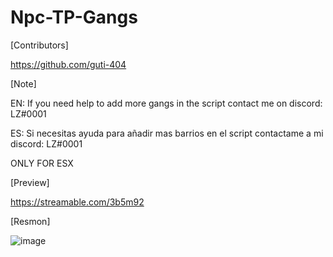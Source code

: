 # Npc-TP-Gangs

[Contributors]

https://github.com/guti-404

[Note]

EN: If you need help to add more gangs in the script contact me on discord: LZ#0001

ES: Si necesitas ayuda para añadir mas barrios en el script contactame a mi discord: LZ#0001

ONLY FOR ESX

[Preview]

https://streamable.com/3b5m92

[Resmon]

![image](https://user-images.githubusercontent.com/94126308/161601164-1fcf57a8-093e-4356-8433-570e6f5e12fe.png)
